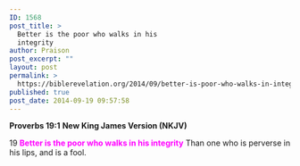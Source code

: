 ```yaml
---
ID: 1568
post_title: >
  Better is the poor who walks in his
  integrity
author: Praison
post_excerpt: ""
layout: post
permalink: >
  https://biblerevelation.org/2014/09/better-is-poor-who-walks-in-integrity/
published: true
post_date: 2014-09-19 09:57:58
---
```

<strong>Proverbs 19:1</strong>
<strong> New King James Version (NKJV)</strong>

19 <span style="color: #ff00ff;"><strong>Better is the poor who walks in his integrity</strong></span>
Than one who is perverse in his lips, and is a fool.